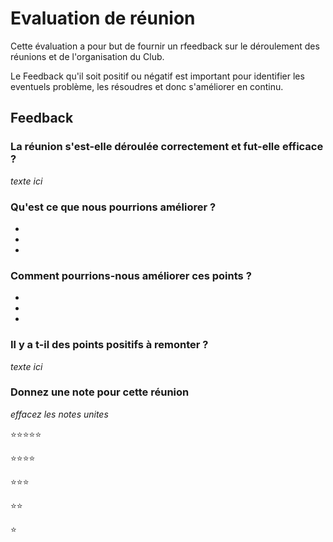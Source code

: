 # Evaluation de réunion

Cette évaluation a pour but de fournir un rfeedback sur le déroulement des réunions et de l'organisation du Club.

Le Feedback qu'il soit positif ou négatif est important pour identifier les eventuels problème, les résoudres et donc s'améliorer en continu.

## Feedback

### La réunion s'est-elle déroulée correctement et fut-elle efficace ?

_texte ici_

### Qu'est ce que nous pourrions améliorer ?

-
-
-

### Comment pourrions-nous améliorer ces points ?

-
-
-

### Il y a t-il des points positifs à remonter ?

_texte ici_

### Donnez une note pour cette réunion

_effacez les notes unites_

⭐⭐⭐⭐⭐

⭐⭐⭐⭐

⭐⭐⭐

⭐⭐

⭐